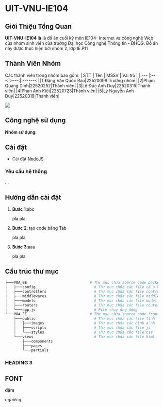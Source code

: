 # UIT-VNU-IE104
## Giới Thiệu Tổng Quan
**UIT-VNU-IE104 là** là đồ án cuối kỳ môn IE104- Internet và công nghệ Web của nhóm sinh viên của trường Đại học Công nghệ Thông tin - ĐHQG. Đồ án này được thực hiện bởi nhóm 2, lớp IE.P11
## Thành Viên Nhóm
Các thành viên trong nhóm bao gồm:
| STT | Tên | MSSV | Vai trò |
|:--- |:---:|:----:|:-------:|
|1|Đặng Văn Quốc Bảo|22520099|Trưởng nhóm|
|2|Phạm Quang Dinh|22520252|Thành viên|
|3|Lê Đức Anh Duy|22520315|Thành viên|
|4|Phan Anh Kiệt|22520723|Thành viên|
|5|Lý Nguyễn Anh Duy|22520319|Thành viên|

<a href="[https://github.com/dinhkarate/web-dat-san/graphs/contributors]">
  <img src="https://contrib.rocks/image?repo=dinhkarate/web-dat-san" />
</a>

## Công nghệ sử dụng
**Nhóm sử dụng**: 
## Cài đặt
- Cài đặt [NodeJS]()
### Yêu cầu hệ thống
...
## Hướng dẫn cài đặt
1. **Bước 1**:abc

    pla pla
2. **Bước 2**: tạo code bằng Tab

    pla pla
3. **Bước 3**:aaa

    pla pla
## Cấu trúc thư mục
```bash
├───VOA_BE                             # Thư mục chứa source code backend
│   ├───config                           # Thư mục chứa các file cấu hình (dữ liệu mẫu, cấu hình database, ...)
│   ├───controllers                      # Thư mục chứa các file controller
│   ├───middlewares                      # Thư mục chứa các file middleware
│   ├───models                           # Thư mục chứa các file model
│   ├───routers                          # Thư mục chứa các file router
│   └───app.js                           # File chạy ứng dụng
└───VOA_FE                             # Thư mục chứa source code frontend
    ├───public                           # Thư mục chứa các file tĩnh
    │   ├───images                       # Thư mục chứa các hình ảnh
    │   ├───scripts                      # Thư mục chứa các file js
    │   └───styles                       # Thư mục chứa các file css
    └───views                            # Thư mục chứa các file html
        ├───components
        ├───pages
        └───partials
```

### HEADING 3
## FONT 

**đậm**

*nghiêng*
